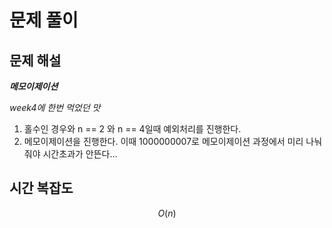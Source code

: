   # 문제 풀이

## 문제 해설


***메모이제이션***

*week4에 한번 먹었던 맛*

1. 홀수인 경우와 n == 2	와  n == 4일때 예외처리를 진행한다.
2. 메모이제이션을 진행한다. 이때 1000000007로 메모이제이션 과정에서 미리 나눠줘야 시간초과가 안뜬다…

## 시간 복잡도
$$O(n)$$